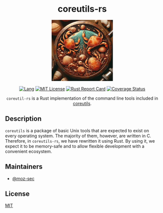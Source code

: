 <div align="center">

# coreutils-rs

<img src="https://github.com/moz-sec/coreutils-rs/blob/main/img/clab.png" width="200">

[![Lang](https://img.shields.io/badge/Rust-1.77+-blue.svg?logo=rust)](https://www.rust-lang.org/)
[![MIT License](https://img.shields.io/badge/License-MIT-green.svg)](https://choosealicense.com/licenses/mit/)
[![Rust Report Card](https://rust-reportcard.xuri.me/badge/github.com/moz-sec/coreutils-rs)](https://rust-reportcard.xuri.me/report/github.com/moz-sec/coreutils-rs)
[![Coverage Status](https://coveralls.io/repos/github/moz-sec/coreutils-rs/badge.svg?branch=main)](https://coveralls.io/github/moz-sec/coreutils-rs?branch=main)

`coreutil-rs` is a Rust implementation of the command line tools included in [coreutils](https://github.com/coreutils/coreutils).

</div>

## Description

`coreutils` is a package of basic Unix tools that are expected to exist on every operating system.
The majority of them, however, are written in C.
Therefore, in `coreutils-rs`, we have rewritten it using Rust.
By using it, we expect it to be memory-safe and to allow flexible development with a convenient ecosystem.

## Maintainers

- [@moz-sec](https://github.com/moz-sec)

## License

[MIT](https://github.com/moz-sec/coreutils-rs/blob/main/LICENSE)
